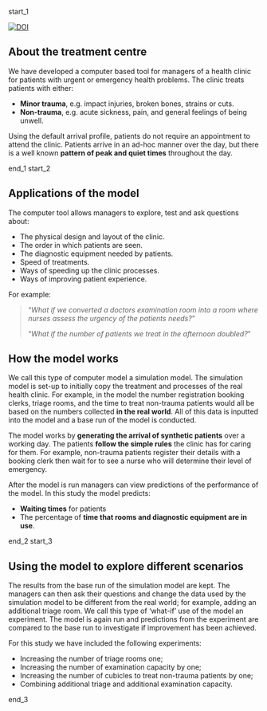 start_1

[![DOI](https://zenodo.org/badge/DOI/10.5281/zenodo.10055168.svg)](https://doi.org/10.5281/zenodo.10055168)

## About the treatment centre

We have developed a computer based tool for managers of a health clinic for patients with urgent or emergency health problems.  The clinic treats patients with either:

* **Minor trauma**, e.g. impact injuries, broken bones, strains or cuts.
* **Non-trauma**, e.g. acute sickness, pain, and general feelings of being unwell.

Using the default arrival profile, patients do not require an appointment to attend the clinic. Patients arrive in an ad-hoc manner over the day, but there is a well known **pattern of peak and quiet times** throughout the day.

end_1
start_2

## Applications of the model

The computer tool allows managers to explore, test and ask questions about:

* The physical design and layout of the clinic.
* The order in which patients are seen.
* The diagnostic equipment needed by patients.
* Speed of treatments.
* Ways of speeding up the clinic processes.
* Ways of improving patient experience.

For example:

> “*What if we converted a doctors examination room into a room where nurses assess the urgency of the patients needs?*”
>
> “*What if the number of patients we treat in the afternoon doubled?*”

## How the model works

We call this type of computer model a simulation model.  The simulation model is set-up to initially copy the treatment and processes of the real health clinic.  For example, in the model the number registration booking clerks, triage rooms, and the time to treat non-trauma patients would all be based on the numbers collected **in the real world**.  All of this data is inputted into the model and a base run of the model is conducted.

The model works by **generating the arrival of synthetic patients** over a working day. The patients **follow the simple rules** the clinic has for caring for them.  For example, non-trauma patients register their details with a booking clerk then wait for to see a nurse who will determine their level of emergency.

After the model is run managers can view predictions of the performance of the model. In this study the model predicts:

* **Waiting times** for patients
* The percentage of **time that rooms and diagnostic equipment are in use**.  

end_2
start_3

## Using the model to explore different scenarios

The results from the base run of the simulation model are kept. The managers can then ask their questions and change the data used by the simulation model to be different from the real world; for example, adding an additional triage room. We call this type of ‘what-if’ use of the model an experiment. The model is again run and predictions from the experiment are compared to the base run to investigate if improvement has been achieved.

For this study we have included the following experiments:

* Increasing the number of triage rooms one;
* Increasing the number of examination capacity by one;
* Increasing the number of cubicles to treat non-trauma patients by one;
* Combining additional triage and additional examination capacity.

end_3
